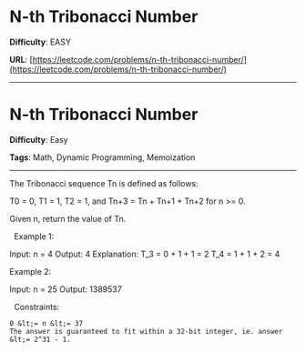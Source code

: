 # N-th Tribonacci Number

**Difficulty**: EASY

**URL**: [https://leetcode.com/problems/n-th-tribonacci-number/](https://leetcode.com/problems/n-th-tribonacci-number/)

---

# N-th Tribonacci Number

**Difficulty**: Easy

**Tags**: Math, Dynamic Programming, Memoization

---

The Tribonacci sequence Tn is defined as follows:&nbsp;

T0 = 0, T1 = 1, T2 = 1, and Tn+3 = Tn + Tn+1 + Tn+2 for n &gt;= 0.

Given n, return the value of Tn.

&nbsp;
Example 1:


Input: n = 4
Output: 4
Explanation:
T_3 = 0 + 1 + 1 = 2
T_4 = 1 + 1 + 2 = 4


Example 2:


Input: n = 25
Output: 1389537


&nbsp;
Constraints:


	0 &lt;= n &lt;= 37
	The answer is guaranteed to fit within a 32-bit integer, ie. answer &lt;= 2^31 - 1.



